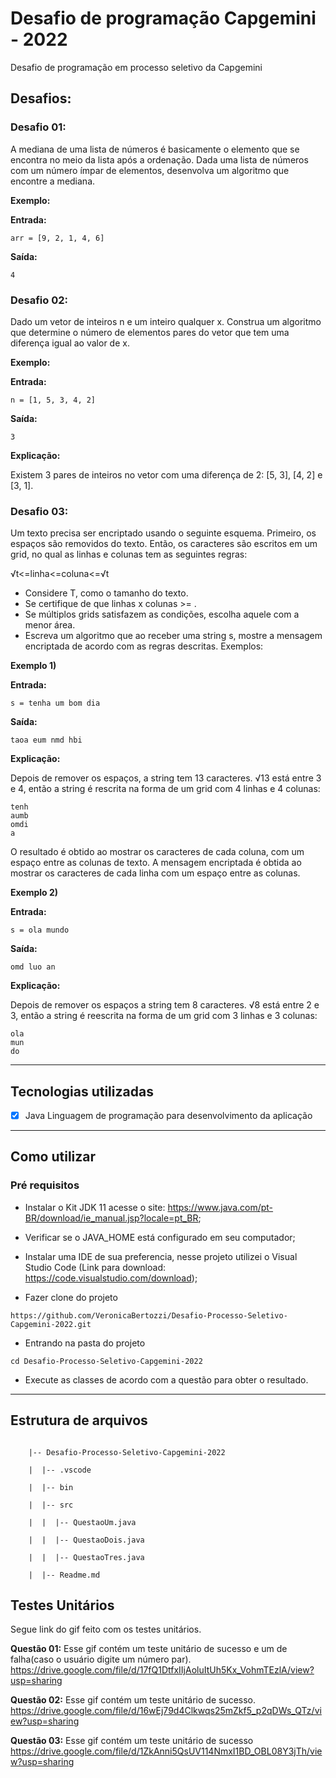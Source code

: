 # Desafio de programação Capgemini - 2022
Desafio de programação em processo seletivo da Capgemini

## Desafios:

### Desafio 01: 
A mediana de uma lista de números é basicamente o elemento que se encontra no meio da lista após a ordenação. Dada uma lista de números com um número ímpar de elementos, desenvolva um algoritmo que encontre a mediana.

**Exemplo:**

**Entrada:**
```
arr = [9, 2, 1, 4, 6]
```

**Saída:**
```
4
```

### Desafio 02: 
Dado um vetor de inteiros n e um inteiro qualquer x. Construa um algoritmo que determine o número de elementos pares do vetor que tem uma diferença igual ao valor de x.

**Exemplo:**

**Entrada:**
```
n = [1, 5, 3, 4, 2]
```

**Saída:**
```
3
```

**Explicação:**

Existem 3 pares de inteiros no vetor com uma diferença de 2: [5, 3], [4, 2] e [3, 1].
				
### Desafio 03: 
Um texto precisa ser encriptado usando o seguinte esquema. Primeiro, os espaços são removidos do texto. Então, os caracteres são escritos em um grid, no qual as linhas e colunas tem as seguintes regras:

√t<=linha<=coluna<=√t

- Considere T, como o tamanho do texto.
- Se certifique de que linhas x colunas >= .
- Se múltiplos grids satisfazem as condições, escolha aquele com a menor área.
- Escreva um algoritmo que ao receber uma string s, mostre a mensagem encriptada de acordo com as regras descritas.
Exemplos:


**Exemplo 1)**

**Entrada:**
```
s = tenha um bom dia
```
**Saída:**
```
taoa eum nmd hbi
```

**Explicação:**

Depois de remover os espaços, a string tem 13 caracteres. √13 está entre 3 e 4, então a string é rescrita na forma de um grid com 4 linhas e 4 colunas:
```
tenh
aumb
omdi
a
```
O resultado é obtido ao mostrar os caracteres de cada coluna, com um espaço entre as colunas de texto. A mensagem encriptada é obtida ao mostrar os caracteres de cada linha com um espaço entre as colunas.


**Exemplo 2)**

**Entrada:**
```
s = ola mundo
```
**Saída:**
```
omd luo an
```
**Explicação:**

Depois de remover os espaços a string tem 8 caracteres. √8 está entre 2 e 3, então a string é reescrita na forma de um grid com 3 linhas e 3 colunas:
```
ola
mun
do
```
		
---------------------------------------------------------------------------

## Tecnologias utilizadas
- [x] Java
Linguagem de programação para desenvolvimento da aplicação

-----------------------------------------------------------------------------

## Como utilizar
### Pré requisitos

* Instalar o Kit JDK 11 acesse o site: https://www.java.com/pt-BR/download/ie_manual.jsp?locale=pt_BR;

* Verificar se o JAVA_HOME está configurado em seu computador;

* Instalar uma IDE de sua preferencia, nesse projeto utilizei o Visual Studio Code (Link para download: https://code.visualstudio.com/download);

* Fazer clone do projeto
```
https://github.com/VeronicaBertozzi/Desafio-Processo-Seletivo-Capgemini-2022.git
```
* Entrando na pasta do projeto
```
cd Desafio-Processo-Seletivo-Capgemini-2022
```
* Execute as classes de acordo com a questão para obter o resultado. 
----------------------------------------------------------------------
## Estrutura de arquivos
```
 
    |-- Desafio-Processo-Seletivo-Capgemini-2022

    |  |-- .vscode

    |  |-- bin

    |  |-- src

    |  |  |-- QuestaoUm.java

    |  |  |-- QuestaoDois.java

    |  |  |-- QuestaoTres.java
    
    |  |-- Readme.md

```
## Testes Unitários

Segue link do gif feito com os testes unitários.

**Questão 01:**
Esse gif contém um teste unitário de sucesso e um de falha(caso o usuário digite um número par).
https://drive.google.com/file/d/17fQ1DtfxIIjAoluItUh5Kx_VohmTEzlA/view?usp=sharing

**Questão 02:**
Esse gif contém um teste unitário de sucesso.
https://drive.google.com/file/d/16wEj79d4Clkwqs25mZkf5_p2qDWs_QTz/view?usp=sharing

**Questão 03:**
Esse gif contém um teste unitário de sucesso
https://drive.google.com/file/d/1ZkAnni5QsUV114NmxI1BD_OBL08Y3jTh/view?usp=sharing
